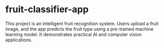 # fruit-classifier-app
This project is an intelligent fruit recognition system. Users upload a fruit image, and the app predicts the fruit type using a pre-trained machine learning model. It demonstrates practical AI and computer vision applications.
